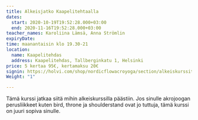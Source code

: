```yaml
---
title: Alkeisjatko Kaapelitehtaalla
dates:
  start: 2020-10-19T19:52:28.000+03:00
  end: 2020-11-16T19:52:28.000+03:00
teacher_names: Karoliina Lämsä, Anna Strömlin
expiryDate: 
time: maanantaisin klo 19.30-21
location:
  name: Kaapelitehdas
  address: Kaapelitehdas, Tallberginkatu 1, Helsinki
price: 5 kertaa 95€, kertamaksu 20€
signin: https://holvi.com/shop/nordicflowacroyoga/section/alkeiskurssit/
Weight: "1"

---
```

Tämä kurssi jatkaa siitä mihin alkeiskurssilla päästiin. Jos sinulle akrojoogan perusliikkeet kuten bird, 
throne ja shoulderstand ovat jo tuttuja, tämä kurssi on juuri sopiva sinulle.